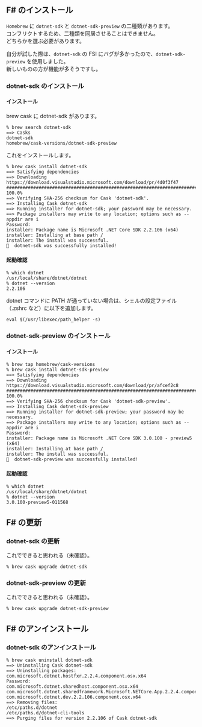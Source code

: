 ## F# のインストール

`Homebrew` に `dotnet-sdk` と `dotnet-sdk-preview` の二種類があります。  
コンフリクトするため、二種類を同居させることはできません。  
どちらかを選ぶ必要があります。

自分が試した際は、`dotnet-sdk` の FSI にバグが多かったので、`dotnet-sdk-preview` を使用しました。  
新しいものの方が機能が多そうですし。

### dotnet-sdk のインストール

#### インストール

brew cask に dotnet-sdk があります。

````
% brew search dotnet-sdk
==> Casks
dotnet-sdk
homebrew/cask-versions/dotnet-sdk-preview
````

これをインストールします。

````
% brew cask install dotnet-sdk
==> Satisfying dependencies
==> Downloading https://download.visualstudio.microsoft.com/download/pr/4d0f3f47
######################################################################## 100.0%
==> Verifying SHA-256 checksum for Cask 'dotnet-sdk'.
==> Installing Cask dotnet-sdk
==> Running installer for dotnet-sdk; your password may be necessary.
==> Package installers may write to any location; options such as --appdir are i
Password:
installer: Package name is Microsoft .NET Core SDK 2.2.106 (x64)
installer: Installing at base path /
installer: The install was successful.
🍺  dotnet-sdk was successfully installed!
````

#### 起動確認

````
% which dotnet
/usr/local/share/dotnet/dotnet
% dotnet --version
2.2.106
````

dotnet コマンドに PATH が通っていない場合は、シェルの設定ファイル（.zshrc など）に以下を追加します。

````
eval $(/usr/libexec/path_helper -s)
````

### dotnet-sdk-preview のインストール

#### インストール

````
% brew tap homebrew/cask-versions
% brew cask install dotnet-sdk-preview
==> Satisfying dependencies
==> Downloading https://download.visualstudio.microsoft.com/download/pr/afcef2c8
######################################################################## 100.0%
==> Verifying SHA-256 checksum for Cask 'dotnet-sdk-preview'.
==> Installing Cask dotnet-sdk-preview
==> Running installer for dotnet-sdk-preview; your password may be necessary.
==> Package installers may write to any location; options such as --appdir are i
Password:
installer: Package name is Microsoft .NET Core SDK 3.0.100 - preview5 (x64)
installer: Installing at base path /
installer: The install was successful.
🍺  dotnet-sdk-preview was successfully installed!
````

#### 起動確認

````
% which dotnet
/usr/local/share/dotnet/dotnet
% dotnet --version
3.0.100-preview5-011568
````

## F# の更新

### dotnet-sdk の更新

これでできると思われる（未確認）。

````
% brew cask upgrade dotnet-sdk
````

### dotnet-sdk-preview の更新

これでできると思われる（未確認）。

````
% brew cask upgrade dotnet-sdk-preview
````

## F# のアンインストール

### dotnet-sdk のアンインストール

````
% brew cask uninstall dotnet-sdk
==> Uninstalling Cask dotnet-sdk
==> Uninstalling packages:
com.microsoft.dotnet.hostfxr.2.2.4.component.osx.x64
Password:
com.microsoft.dotnet.sharedhost.component.osx.x64
com.microsoft.dotnet.sharedframework.Microsoft.NETCore.App.2.2.4.component.osx.x64
com.microsoft.dotnet.dev.2.2.106.component.osx.x64
==> Removing files:
/etc/paths.d/dotnet
/etc/paths.d/dotnet-cli-tools
==> Purging files for version 2.2.106 of Cask dotnet-sdk
````

